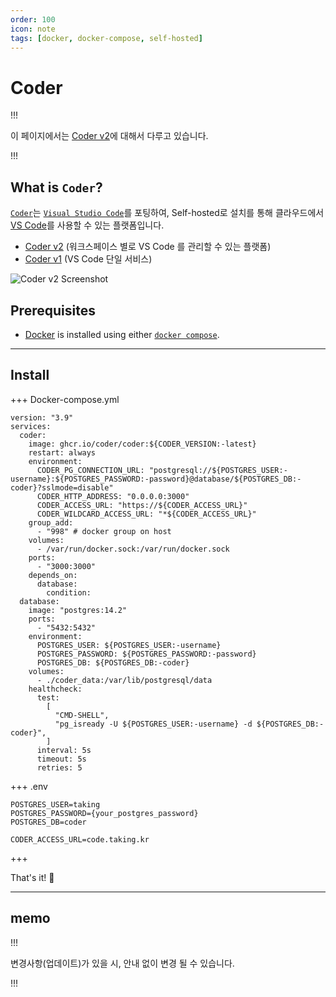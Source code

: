 ```yaml
---
order: 100
icon: note
tags: [docker, docker-compose, self-hosted]
---
```


# Coder

!!!

이 페이지에서는 [Coder v2](https://coder.com/docs/v2/latest)에 대해서 다루고 있습니다.

!!!

## What is `Coder`?

[`Coder`](https://coder.com/)는 [`Visual Studio Code`](https://code.visualstudio.com/)를 포팅하여, Self-hosted로 설치를 통해 클라우드에서 [VS Code](https://code.visualstudio.com/)를 사용할 수 있는 플랫폼입니다.

- [Coder v2](https://coder.com/docs/v2/latest) (워크스페이스 별로 VS Code 를 관리할 수 있는 플랫폼)
- [Coder v1](https://coder.com/docs/code-server/latest) (VS Code 단일 서비스)

![Coder v2 Screenshot](https://coder.com/_next/image?url=https%3A%2F%2Fraw.githubusercontent.com%2Fcoder%2Fcoder%2Fmain%2Fdocs%2Fimages%2Fhero-image.png&w=3840&q=100)

## Prerequisites

- [Docker](https://docs.docker.com/engine/install/) is installed using either [`docker compose`](https://docs.docker.com/compose/).

---

## Install

+++ Docker-compose.yml

```
version: "3.9"
services:
  coder:
    image: ghcr.io/coder/coder:${CODER_VERSION:-latest}
    restart: always
    environment:
      CODER_PG_CONNECTION_URL: "postgresql://${POSTGRES_USER:-username}:${POSTGRES_PASSWORD:-password}@database/${POSTGRES_DB:-coder}?sslmode=disable"
      CODER_HTTP_ADDRESS: "0.0.0.0:3000"
      CODER_ACCESS_URL: "https://${CODER_ACCESS_URL}"
      CODER_WILDCARD_ACCESS_URL: "*${CODER_ACCESS_URL}"
    group_add:
      - "998" # docker group on host
    volumes:
      - /var/run/docker.sock:/var/run/docker.sock
    ports:
      - "3000:3000"
    depends_on:
      database:
        condition:
  database:
    image: "postgres:14.2"
    ports:
      - "5432:5432"
    environment:
      POSTGRES_USER: ${POSTGRES_USER:-username}
      POSTGRES_PASSWORD: ${POSTGRES_PASSWORD:-password}
      POSTGRES_DB: ${POSTGRES_DB:-coder}
    volumes:
      - ./coder_data:/var/lib/postgresql/data
    healthcheck:
      test:
        [
          "CMD-SHELL",
          "pg_isready -U ${POSTGRES_USER:-username} -d ${POSTGRES_DB:-coder}",
        ]
      interval: 5s
      timeout: 5s
      retries: 5
```

+++ .env

```
POSTGRES_USER=taking
POSTGRES_PASSWORD={your_postgres_password}
POSTGRES_DB=coder

CODER_ACCESS_URL=code.taking.kr
```

+++

That's it! :tada:

---

## memo

!!!

변경사항(업데이트)가 있을 시, 안내 없이 변경 될 수 있습니다.

!!!
